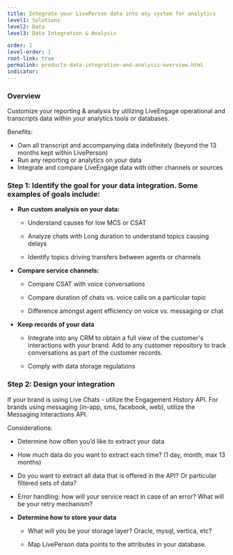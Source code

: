 ```yaml
---
title: Integrate your LivePerson data into any system for analytics
level1: Solutions
level2: Data
level3: Data Integration & Analysis

order: 1
level-order: 1
root-link: true
permalink: products-data-integration-and-analysis-overview.html
indicator:
---
```


### Overview

Customize your reporting & analysis by utilizing LiveEngage operational and transcripts data within your analytics tools or databases.

Benefits:

* Own all transcript and accompanying data indefinitely (beyond the 13 months kept within LivePerson)
* Run any reporting or analytics on your data
* Integrate and compare LiveEngage data with other channels or sources

### Step 1: Identify the goal for your data integration.  Some examples of goals include:

* **Run custom analysis on your data:**

	* Understand causes for low MCS or CSAT

	* Analyze chats with Long duration to understand topics causing delays

	* Identify topics driving transfers between agents or channels

* **Compare service channels:**

	* Compare CSAT with voice conversations

	* Compare duration of chats vs. voice calls on a particular topic

	* Difference amongst agent efficiency on voice vs. messaging or chat

* **Keep records of your data**

	* Integrate into any CRM to obtain a full view of the customer's interactions with your brand.  Add to any customer repository to track conversations as part of the customer records.

	* Comply with data storage regulations

### Step 2: Design your integration

If your brand is using Live Chats - utilize the Engagement History API.
For brands using messaging (in-app, sms, facebook, web), utilize the Messaging Interactions API.

Considerations:

* Determine how often you’d like to extract your data

* How much data do you want to extract each time? (1 day, month, max 13 months)

* Do you want to extract all data that is offered in the API? Or particular filtered sets of data?

* Error handling: how will your service react in case of an error? What will be your retry mechanism?

* **Determine how to store your data**

	* What will you be your storage layer? Oracle, mysql, vertica, etc?

	* Map LivePerson data points to the attributes in your database.  


